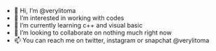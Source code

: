 - 👋 Hi, I’m @verylitoma
- 👀 I’m interested in working with codes
- 🌱 I’m currently learning c++ and visual basic
- 💞️ I’m looking to collaborate on nothing much right now
- 📫 You can reach me on twitter, instagram or snapchat @verylitoma

<!---
verylitoma/verylitoma is a ✨ special ✨ repository because its `README.md` (this file) appears on your GitHub profile.
You can click the Preview link to take a look at your changes.
--->
